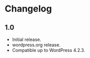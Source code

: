 # Changelog

## 1.0
- Initial release.
- wordpress.org release.
- Compatible up to WordPress 4.2.3.
